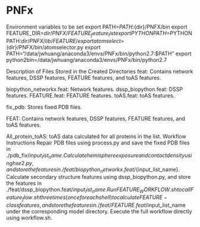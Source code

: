 # PNFx
Environment variables to be set
export PATH=$PATH:${dir}/PNFX/bin
export FEATURE_DIR=${dir}/PNFX/FEATURE_feature_list
export PYTHONPATH=$PYTHONPATH:${dir}/PNFX/lib/FEATURE/
export atomselect=${dir}/PNFX/bin/atomselector.py
export PATH=“/data/jwhuang/anaconda3/envs/PNFx/bin/python2.7:$PATH”
export python2bin=/data/jwhuang/anaconda3/envs/PNFx/bin/python2.7

Description of Files Stored in the Created Directories
feat: Contains network features, DSSP features, FEATURE features, and toAS features.

biopython_networkx.feat: Network features.
dssp_biopython.feat: DSSP features.
FEATURE.feat: FEATURE features.
toAS.feat: toAS features.

fix_pdb: Stores fixed PDB files.

FEAT: Contains network features, DSSP features, FEATURE features, and toAS features.

All_protein_toAS: toAS data calculated for all proteins in the list.
Workflow Instructions
Repair PDB files using process.py and save the fixed PDB files in ./pdb_fix/${input_list_name}.
Calculate hemisphere exposure and contact density using hse2.py, and store the features in ./feat/biopython_networkx.feat/${input_list_name}.
Calculate secondary structure features using dssp_biopython.py, and store the features in ./feat/dssp_biopython.feat/${input_list_name}.
Run FEATURE_WORKFLOW.sh to call Feature_flow.sh three times (once for each shell) to calculate FEATURE-class features, and store the features in ./feat/FEATURE.feat/$input_list_name under the corresponding model directory.
Execute the full workflow directly using workflow.sh.
